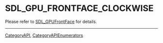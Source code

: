 # SDL_GPU_FRONTFACE_CLOCKWISE

Please refer to [SDL_GPUFrontFace](SDL_GPUFrontFace) for details.

----
[CategoryAPI](CategoryAPI), [CategoryAPIEnumerators](CategoryAPIEnumerators)

